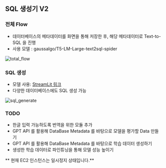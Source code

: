 ## SQL 생성기 V2

### 전체 Flow
- 데이터베이스의 메타데이터를 화면을 통해 저장한 후, 해당 메타데이터로 Text-to-SQL 을 진행
- 사용 모델 : gaussalgo/T5-LM-Large-text2sql-spider

![total_flow](https://github.com/user-attachments/assets/6f0d80e7-aa7f-42dd-9d13-f0fad9014c88)

### SQL 생성
- 모델 사용: [StreamLit 링크](https://github.com/newh08/AI_Voyage99/blob/main/Project/v2/Voyage-f/streamlit/streamlit_app.py)
- 다양한 데이터베이스에도 SQL 생성 가능


![sql_generate](https://github.com/user-attachments/assets/c9a137ae-f2c5-42a2-af1f-956d2792a32d)

### TODO
- 한글 입력 가능하도록 번역을 위한 모듈 추가
- GPT API 를 활용해 DataBase Metadata 를 바탕으로 모델을 평가할 Data 만들기
- GPT API 를 활용해 DataBase Metadata 를 바탕으로 학습 데이터 생성하기
- 생성한 학습 데이터로 파인튜닝을 통해 모델 성능 높이기


** 현재 EC2 인스턴스는 일시정지 상태입니다.**
